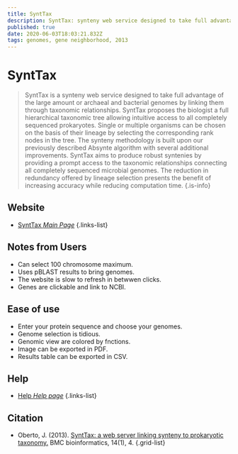 ```yaml
---
title: SyntTax
description: SyntTax: synteny web service designed to take full advantage of the large amount or archaeal and bacterial genomes by linking them through taxonomic relationships.
published: true
date: 2020-06-03T18:03:21.832Z
tags: genomes, gene neighborhood, 2013
---
```


# SyntTax

> SyntTax is a synteny web service designed to take full advantage of the large amount or archaeal and bacterial genomes by linking them through taxonomic relationships. SyntTax proposes the biologist a full hierarchical taxonomic tree allowing intuitive access to all completely sequenced prokaryotes. Single or multiple organisms can be chosen on the basis of their lineage by selecting the corresponding rank nodes in the tree. The synteny methodology is built upon our previously described Absynte algorithm with several additional improvements.
&NewLine;
SyntTax aims to produce robust syntenies by providing a prompt access to the taxonomic relationships connecting all completely sequenced microbial genomes. The reduction in redundancy offered by lineage selection presents the benefit of increasing accuracy while reducing computation time.
{.is-info}



## Website

- [SyntTax *Main Page*](https://archaea.i2bc.paris-saclay.fr/SyntTax/)
{.links-list}

## Notes from Users
- Can select 100 chromosome maximum.
- Uses pBLAST results to bring genomes.
- The website is slow to refresh in betwwen clicks.
- Genes are clickable and link to NCBI.

## Ease of use
- Enter your protein sequence and choose your genomes.
- Genome selection is tidious.
- Genomic view are colored by fnctions.
- Image can be exported in PDF.
- Results table can be exported in CSV.

## Help

- [Help *Help page*](https://archaea.i2bc.paris-saclay.fr/SyntTax/SyntTax_Help.html)
{.links-list}

## Citation

- Oberto, J. (2013). [SyntTax: a web server linking synteny to prokaryotic taxonomy.](https://bmcbioinformatics.biomedcentral.com/articles/10.1186/1471-2105-14-4) BMC bioinformatics, 14(1), 4.
{.grid-list}